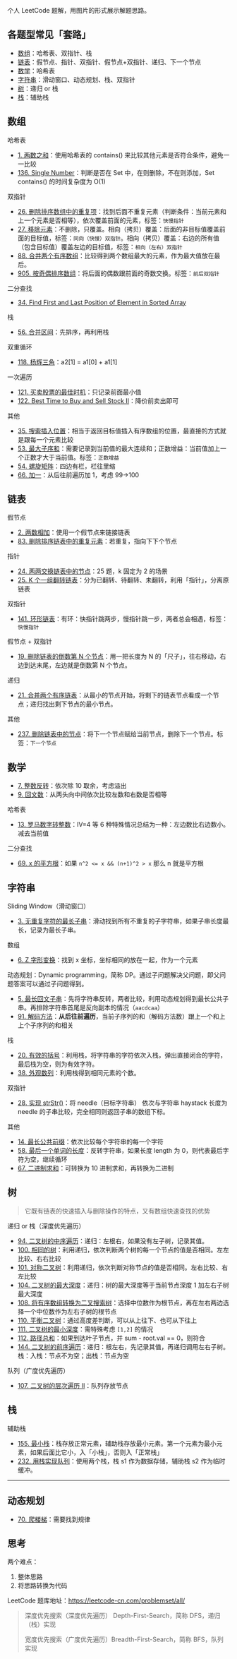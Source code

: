 个人 LeetCode 题解，用图片的形式展示解题思路。

## 各题型常见「套路」

- [数组](#数组)：哈希表、双指针、栈
- [链表](#链表)：假节点、指针、双指针、假节点+双指针、递归、下一个节点
- [数学](数学)：哈希表
- [字符串](#字符串)：滑动窗口、动态规划、栈、双指针
- [树](#树)：递归 or 栈
- [栈](#栈)：辅助栈

## 数组

哈希表

- [1. 两数之和](docs/1.md)：使用哈希表的 contains() 来比较其他元素是否符合条件，避免一一比较
- [136. Single Number](docs/136.md)：判断是否在 Set 中，在则删除，不在则添加，Set contains() 的时间复杂度为 O(1)

双指针

- [26. 删除排序数组中的重复项](docs/26.md)：找到后面不重复元素（判断条件：当前元素和上一个元素是否相等），依次覆盖前面的元素，标签：`快慢指针`
- [27. 移除元素](docs/27.md)：不删除，只覆盖。相向（拷贝）覆盖：后面的非目标值覆盖前面的目标值，标签：`同向（快慢）双指针`。相向（拷贝）覆盖：右边的所有值（包含目标值）覆盖左边的目标值，标签：`相向（左右）双指针`
- [88. 合并两个有序数组](docs/88.md)：比较得到两个数组最大的元素，作为最大值放在最后。
- [905. 按奇偶排序数组](docs/905.md)：将后面的偶数跟前面的奇数交换。标签：`前后双指针`

二分查找

- [34. Find First and Last Position of Element in Sorted Array](docs/34.md)

栈

- [56. 合并区间](docs/56.md)：先排序，再利用栈

双重循环

- [118. 杨辉三角](docs/118.md)：a2[1] = a1[0] + a1[1]

一次遍历

- [121. 买卖股票的最佳时机](docs/121.md)：只记录前面最小值
- [122. Best Time to Buy and Sell Stock II](docs/122.md)：降价前卖出即可

其他

- [35. 搜索插入位置](35.md)：相当于返回目标值插入有序数组的位置，最直接的方式就是跟每一个元素比较
- [53. 最大子序和](docs/53.md)：需要记录到当前值的最大连续和；正数增益：当前值加上一个正数才大于当前值。标签：`正数增益`
- [54. 螺旋矩阵](docs/54.md)：四边有栏，栏往里缩
- [66. 加一](docs/66.md)：从后往前遍历加 1，考虑 99->100

## 链表

假节点

- [2. 两数相加](docs/2.md)：使用一个假节点来链接链表
- [83. 删除排序链表中的重复元素](docs/83.md)：若重复，指向下下个节点

指针

* [24. 两两交换链表中的节点](docs/24.md)：25 题，k 固定为 2 的场景 
* [25. K 个一组翻转链表](docs/25.md)：分为已翻转、待翻转、未翻转，利用「指针」，分离原链表

双指针

- [141. 环形链表]()：有环：快指针跳两步，慢指针跳一步，两者总会相遇，标签：`快慢指针`

假节点 + 双指针

- [19. 删除链表的倒数第 N 个节点](/docs/19.md)：用一把长度为 N 的「尺子」，往右移动，右边到达末尾，左边就是倒数第 N 个节点。

递归

- [21. 合并两个有序链表](docs/21.md)：从最小的节点开始，将剩下的链表节点看成一个节点；递归找出剩下节点的最小节点。

其他

- [237. 删除链表中的节点](docs/237.md)：将下一个节点赋给当前节点，删除下一个节点。标签：`下一个节点`

## 数学

* [7. 整数反转](docs/7.md)：依次除 10 取余，考虑溢出
* [9. 回文数](docs/9.md)：从两头向中间依次比较左数和右数是否相等

哈希表

- [13. 罗马数字转整数](docs/13.md)：IV=4 等 6 种特殊情况总结为一种：左边数比右边数小。减去当前值

二分查找

- [69. x 的平方根](docs/68.md)：如果 `n^2 <= x && (n+1)^2 > x` 那么 n 就是平方根

## 字符串

Sliding Window（滑动窗口）

- [3. 无重复字符的最长子串](docs/3.md)：滑动找到所有不重复的子字符串，如果子串长度最长，记录为最长子串。

数组

- [6. Z 字形变换](docs/6.md)：找到 x 坐标，坐标相同的放在一起，作为一个元素

动态规划：Dynamic programming，简称 DP。通过子问题解决父问题，即父问题答案可以通过子问题得到。

- [5. 最长回文子串](docs/5.md)：先将字符串反转，两者比较，利用动态规划得到最长公共子串。再排除字符串首尾是反向副本的情况（`aacdcaa`）
- [91. 解码方法](/docs/91.md)：**从后往前遍历**，当前子序列的和（解码方法数）跟上一个和上上个子序列的和相关

栈

- [20. 有效的括号](docs/20.md)：利用栈，将字符串的字符依次入栈，弹出直接闭合的字符，最后栈为空，则为有效字符。
- [38. 外观数列](/docs/38.md)：利用栈得到相同元素的个数。

双指针

- [28. 实现 strStr()](/28.md)：将 needle（目标字符串） 依次与字符串 haystack 长度为 needle 的子串比较，完全相同则返回子串的数组下标。

其他

* [14. 最长公共前缀](docs/14.md)：依次比较每个字符串的每一个字符
* [58. 最后一个单词的长度](docs/58.md)：反转字符串，如果长度 length 为 0，则代表最后字符为空，继续循环
* [67. 二进制求和](docs/67.md)：可转换为 10 进制求和，再转换为二进制

## 树

> 它既有链表的快速插入与删除操作的特点，又有数组快速查找的优势

递归 or 栈（深度优先遍历）

* [94. 二叉树的中序遍历](docs/94.md)：递归：左根右，如果没有左子树，记录其值。
* [100. 相同的树](docs/100.md)：利用递归，依次判断两个树的每一个节点的值是否相同。左左比较、右右比较
* [101. 对称二叉树](docs/101.md)：利用递归，依次判断对称节点的值是否相同。左右比较、右左比较
* [104. 二叉树的最大深度](docs/104.md)：递归：树的最大深度等于当前节点深度 1 加左右子树最大深度
*  [108. 将有序数组转换为二叉搜索树](docs/108.md)：选择中位数作为根节点，再在左右两边选择一个中位数作为左右子树的根节点
*  [110. 平衡二叉树](docs/110.md)：通过高度差判断，可以从上往下、也可从下往上
*  [111. 二叉树的最小深度](docs/111.md)：需特殊考虑 `[1,2]` 的情况
*  [112. 路径总和](docs/112.md)：如果到达叶子节点，并 sum - root.val == 0，则符合
* [144. 二叉树的前序遍历](/docs/144.md)：递归：根左右，先记录其值，再递归调用左右子树。栈：入栈：节点不为空；出栈：节点为空

队列（广度优先遍历）

- [107. 二叉树的层次遍历 II](docs/107.md)：队列存放节点

## 栈

辅助栈

- [155. 最小栈](docs/155.md)：栈存放正常元素，辅助栈存放最小元素。第一个元素为最小元素，如果后面比它小，入「小栈」，否则入「正常栈」
- [232. 用栈实现队列](docs/232.md)：使用两个栈，栈 s1 作为数据存储，辅助栈 s2 作为临时缓冲。

---

## 动态规划

-  [70. 爬楼梯](docs/70.md)：需要找到规律

<!--做题交流：每天一小时算法群-->

<!--若二维码过期，可加我好友后拉你入群，请备注「算法」。-->

<!--个人思想：不求速度，重视过程，每天早上思考一小时，没做出来第二天再思考，-->

<!--<p align="center">
    <img src="https://deppwang.oss-cn-beijing.aliyuncs.com/blog/2020-03-16-030233.png" height="360">
    <img src="https://deppwang.oss-cn-beijing.aliyuncs.com/blog/2020-03-16-030424.png" height="360">
</p>
-->

##  思考

两个难点：

1. 整体思路
2. 将思路转换为代码

LeetCode 题库地址：https://leetcode-cn.com/problemset/all/

> 深度优先搜索（深度优先遍历） Depth-First-Search，简称 DFS，递归（栈）实现
>
> 宽度优先搜索（广度优先遍历）Breadth-First-Search，简称 BFS，队列实现
